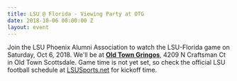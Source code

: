 ```yaml
---
title: LSU @ Florida - Viewing Party at OTG
date: 2018-10-06 00:00:00 Z
layout: event
---
```


Join the LSU Phoenix Alumni Association to watch the LSU-Florida game on Saturday, Oct 6, 2018. We'll be at [**Old Town Gringos**](http://www.oldtowngringos.com), 4209 N Craftsman Ct in Old Town Scottsdale. Game time is not yet set, so check the official LSU football schedule at [LSUSports.net](http://www.lsusports.net) for kickoff time.